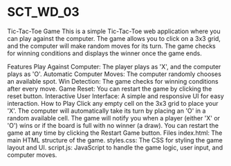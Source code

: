 # SCT_WD_03
Tic-Tac-Toe Game
This is a simple Tic-Tac-Toe web application where you can play against the computer. The game allows you to click on a 3x3 grid, and the computer will make random moves for its turn. The game checks for winning conditions and displays the winner once the game ends.

Features
Play Against Computer: The player plays as 'X', and the computer plays as 'O'.
Automatic Computer Moves: The computer randomly chooses an available spot.
Win Detection: The game checks for winning conditions after every move.
Game Reset: You can restart the game by clicking the reset button.
Interactive User Interface: A simple and responsive UI for easy interaction.
How to Play
Click any empty cell on the 3x3 grid to place your 'X'.
The computer will automatically take its turn by placing an 'O' in a random available cell.
The game will notify you when a player (either 'X' or 'O') wins or if the board is full with no winner (a draw).
You can restart the game at any time by clicking the Restart Game button.
Files
index.html: The main HTML structure of the game.
styles.css: The CSS for styling the game layout and UI.
script.js: JavaScript to handle the game logic, user input, and computer moves.
